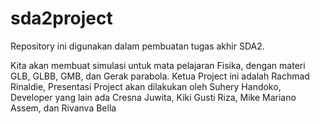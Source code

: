 # sda2project
Repository ini digunakan dalam pembuatan tugas akhir SDA2.

Kita akan membuat simulasi untuk mata pelajaran Fisika, dengan materi GLB, GLBB, GMB, dan Gerak parabola.
Ketua Project ini adalah Rachmad Rinaldie,
Presentasi Project akan dilakukan oleh Suhery Handoko,
Developer yang lain ada Cresna Juwita, Kiki Gusti Riza, Mike Mariano Assem, dan Rivanva Bella
